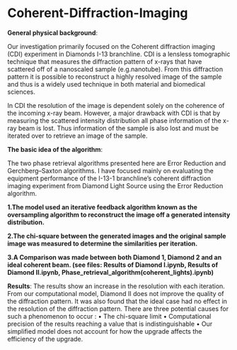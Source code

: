 # Coherent-Diffraction-Imaging
**General physical background**:

Our investigation primarily focused on the Coherent diffraction imaging (CDI) experiment in Diamonds I-13 branchline. CDI is a lensless tomographic technique that measures the diffraction pattern of x-rays that have scattered off of a nanoscaled sample (e.g.nanotube). From this diffraction pattern it is possible to reconstruct a highly resolved image of the sample and thus is a widely used technique in both material and biomedical sciences.

In CDI the resolution of the image is dependent solely on the coherence of the incoming x-ray beam. However, a major drawback with CDI is that by measuring the scattered intensity distribution all phase information of the x-ray beam is lost. Thus information of the sample is also lost and must be iterated over to
retrieve an image of the sample.

**The basic idea of the algorithm**:

The two phase retrieval algorithms presented here are Error Reduction and Gerchberg–Saxton algorithms. I have focused mainly on evaluating the equipment performance of the I-13-1 branchline’s coherent diffraction imaging experiment from Diamond Light Source using the Error Reduction algorithm. 

**1.The model used an iterative feedback algorithm known as the oversampling algorithm to reconstruct the image off a generated intensity distribution.**

**2.The chi-square between the generated images and the original sample image was measured to determine the similarities per iteration.**

**3.A Comparison was made between both Diamond 1, Diamond 2 and an ideal coherent beam. (see files: Results of Diamond I.ipynb, Results of Diamond II.ipynb, Phase_retrieval_algorithm(coherent_lights).ipynb)**

**Results**:
The results show an increase in the resolution with each iteration. From our computational model, Diamond II does not improve the quality of the diffraction pattern. It was also found that the ideal case had no effect in the resolution of the diffraction pattern.
There are three potential causes for such a phenomenon to occur :
• The chi-square limit
• Computational precision of the results reaching a value that is indistinguishable
• Our simplified model does not account for how the upgrade affects the efficiency of the upgrade.



